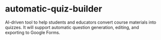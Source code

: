 # automatic-quiz-builder
AI-driven tool to help students and educators convert course materials into quizzes. It will support automatic question generation, editing, and exporting to Google Forms.
